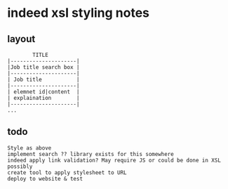 

# indeed xsl styling notes


## layout
        
            TITLE
    |---------------------|
    |Job title search box |
    |---------------------|
    | Job title           |
    |---------------------|
    | elemnet id|content  |
    | explaination        |
    |---------------------|
    ...



## todo
    Style as above
    implement search ?? library exists for this somewhere
    indeed apply link validation? May require JS or could be done in XSL possibly
    create tool to apply stylesheet to URL
    deploy to website & test
